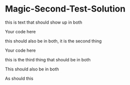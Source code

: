 # Magic-Second-Test-Solution


this is text that should show up in both

Your code here


this should also be in  both, it is the second thing

Your code here


this is the third thing that should be in both

This should also be in both

As should this
